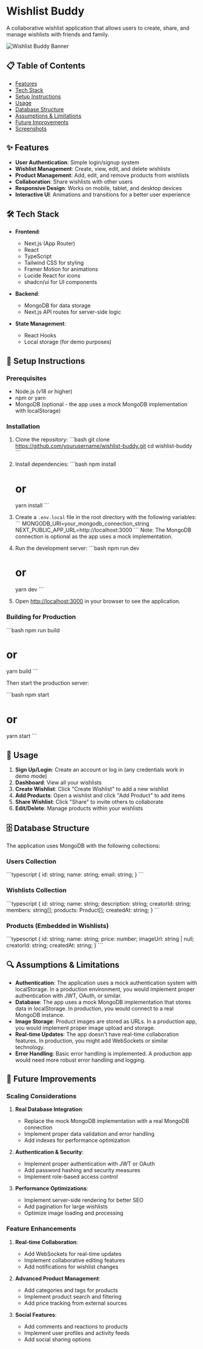 # Wishlist Buddy

A collaborative wishlist application that allows users to create, share, and manage wishlists with friends and family.

![Wishlist Buddy Banner](./screenshots/banner.png)

## 📋 Table of Contents

- [Features](#features)
- [Tech Stack](#tech-stack)
- [Setup Instructions](#setup-instructions)
- [Usage](#usage)
- [Database Structure](#database-structure)
- [Assumptions & Limitations](#assumptions--limitations)
- [Future Improvements](#future-improvements)
- [Screenshots](#screenshots)

## ✨ Features

- **User Authentication**: Simple login/signup system
- **Wishlist Management**: Create, view, edit, and delete wishlists
- **Product Management**: Add, edit, and remove products from wishlists
- **Collaboration**: Share wishlists with other users
- **Responsive Design**: Works on mobile, tablet, and desktop devices
- **Interactive UI**: Animations and transitions for a better user experience

## 🛠️ Tech Stack

- **Frontend**:
  - Next.js (App Router)
  - React
  - TypeScript
  - Tailwind CSS for styling
  - Framer Motion for animations
  - Lucide React for icons
  - shadcn/ui for UI components

- **Backend**:
  - MongoDB for data storage
  - Next.js API routes for server-side logic

- **State Management**:
  - React Hooks
  - Local storage (for demo purposes)

## 🚀 Setup Instructions

### Prerequisites

- Node.js (v18 or higher)
- npm or yarn
- MongoDB (optional - the app uses a mock MongoDB implementation with localStorage)

### Installation

1. Clone the repository:
   \`\`\`bash
   git clone https://github.com/yourusername/wishlist-buddy.git
   cd wishlist-buddy
   \`\`\`

2. Install dependencies:
   \`\`\`bash
   npm install
   # or
   yarn install
   \`\`\`

3. Create a `.env.local` file in the root directory with the following variables:
   \`\`\`
   MONGODB_URI=your_mongodb_connection_string
   NEXT_PUBLIC_APP_URL=http://localhost:3000
   \`\`\`
   Note: The MongoDB connection is optional as the app uses a mock implementation.

4. Run the development server:
   \`\`\`bash
   npm run dev
   # or
   yarn dev
   \`\`\`

5. Open [http://localhost:3000](http://localhost:3000) in your browser to see the application.

### Building for Production

\`\`\`bash
npm run build
# or
yarn build
\`\`\`

Then start the production server:

\`\`\`bash
npm start
# or
yarn start
\`\`\`

## 📱 Usage

1. **Sign Up/Login**: Create an account or log in (any credentials work in demo mode)
2. **Dashboard**: View all your wishlists
3. **Create Wishlist**: Click "Create Wishlist" to add a new wishlist
4. **Add Products**: Open a wishlist and click "Add Product" to add items
5. **Share Wishlist**: Click "Share" to invite others to collaborate
6. **Edit/Delete**: Manage products within your wishlists

## 🗄️ Database Structure

The application uses MongoDB with the following collections:

### Users Collection
\`\`\`typescript
{
  id: string;
  name: string;
  email: string;
}
\`\`\`

### Wishlists Collection
\`\`\`typescript
{
  id: string;
  name: string;
  description: string;
  creatorId: string;
  members: string[];
  products: Product[];
  createdAt: string;
}
\`\`\`

### Products (Embedded in Wishlists)
\`\`\`typescript
{
  id: string;
  name: string;
  price: number;
  imageUrl: string | null;
  creatorId: string;
  createdAt: string;
}
\`\`\`

## 🔍 Assumptions & Limitations

- **Authentication**: The application uses a mock authentication system with localStorage. In a production environment, you would implement proper authentication with JWT, OAuth, or similar.
- **Database**: The app uses a mock MongoDB implementation that stores data in localStorage. In production, you would connect to a real MongoDB instance.
- **Image Storage**: Product images are stored as URLs. In a production app, you would implement proper image upload and storage.
- **Real-time Updates**: The app doesn't have real-time collaboration features. In production, you might add WebSockets or similar technology.
- **Error Handling**: Basic error handling is implemented. A production app would need more robust error handling and logging.

## 🚀 Future Improvements

### Scaling Considerations

1. **Real Database Integration**:
   - Replace the mock MongoDB implementation with a real MongoDB connection
   - Implement proper data validation and error handling
   - Add indexes for performance optimization

2. **Authentication & Security**:
   - Implement proper authentication with JWT or OAuth
   - Add password hashing and security measures
   - Implement role-based access control

3. **Performance Optimizations**:
   - Implement server-side rendering for better SEO
   - Add pagination for large wishlists
   - Optimize image loading and processing

### Feature Enhancements

1. **Real-time Collaboration**:
   - Add WebSockets for real-time updates
   - Implement collaborative editing features
   - Add notifications for wishlist changes

2. **Advanced Product Management**:
   - Add categories and tags for products
   - Implement product search and filtering
   - Add price tracking from external sources

3. **Social Features**:
   - Add comments and reactions to products
   - Implement user profiles and activity feeds
   - Add social sharing options
